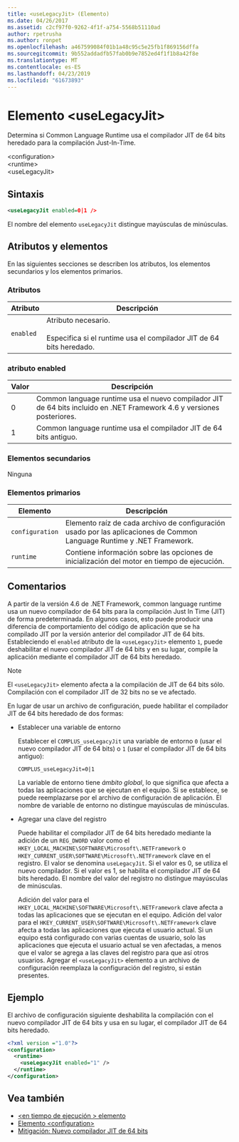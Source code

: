 ```yaml
---
title: <useLegacyJit> (Elemento)
ms.date: 04/26/2017
ms.assetid: c2cf97f0-9262-4f1f-a754-5568b51110ad
author: rpetrusha
ms.author: ronpet
ms.openlocfilehash: a467599084f01b1a48c95c5e25fb1f869156dffa
ms.sourcegitcommit: 9b552addadfb57fab0b9e7852ed4f1f1b8a42f8e
ms.translationtype: MT
ms.contentlocale: es-ES
ms.lasthandoff: 04/23/2019
ms.locfileid: "61673893"
---
```

# <a name="uselegacyjit-element"></a>Elemento \<useLegacyJit>

Determina si Common Language Runtime usa el compilador JIT de 64 bits heredado para la compilación Just-In-Time.  
  
\<configuration>  
\<runtime>  
\<useLegacyJit>
  
## <a name="syntax"></a>Sintaxis  
  
```xml
<useLegacyJit enabled=0|1 />
```

El nombre del elemento `useLegacyJit` distingue mayúsculas de minúsculas.
  
## <a name="attributes-and-elements"></a>Atributos y elementos

En las siguientes secciones se describen los atributos, los elementos secundarios y los elementos primarios.  
  
### <a name="attributes"></a>Atributos  
  
| Atributo | Descripción                                                                                   |  
| --------- | --------------------------------------------------------------------------------------------- |  
| `enabled` | Atributo necesario.<br><br>Especifica si el runtime usa el compilador JIT de 64 bits heredado. |  
  
### <a name="enabled-attribute"></a>atributo enabled  
  
| Valor | Descripción                                                                                                         |  
| ----- | ------------------------------------------------------------------------------------------------------------------- |  
| 0     | Common language runtime usa el nuevo compilador JIT de 64 bits incluido en .NET Framework 4.6 y versiones posteriores. |  
| 1     | Common language runtime usa el compilador JIT de 64 bits antiguo.                                                     |  
  
### <a name="child-elements"></a>Elementos secundarios

Ninguna
  
### <a name="parent-elements"></a>Elementos primarios  
  
| Elemento         | Descripción                                                                                                       |  
| --------------- | ----------------------------------------------------------------------------------------------------------------- |  
| `configuration` | Elemento raíz de cada archivo de configuración usado por las aplicaciones de Common Language Runtime y .NET Framework. |  
| `runtime`       | Contiene información sobre las opciones de inicialización del motor en tiempo de ejecución.                                                        |  
  
## <a name="remarks"></a>Comentarios  

A partir de la versión 4.6 de .NET Framework, common language runtime usa un nuevo compilador de 64 bits para la compilación Just In Time (JIT) de forma predeterminada. En algunos casos, esto puede producir una diferencia de comportamiento del código de aplicación que se ha compilado JIT por la versión anterior del compilador JIT de 64 bits. Estableciendo el `enabled` atributo de la `<useLegacyJit>` elemento `1`, puede deshabilitar el nuevo compilador JIT de 64 bits y en su lugar, compile la aplicación mediante el compilador JIT de 64 bits heredado.  
  
> [!NOTE]
> El `<useLegacyJit>` elemento afecta a la compilación de JIT de 64 bits sólo. Compilación con el compilador JIT de 32 bits no se ve afectado.  
  
En lugar de usar un archivo de configuración, puede habilitar el compilador JIT de 64 bits heredado de dos formas:  
  
- Establecer una variable de entorno

  Establecer el `COMPLUS_useLegacyJit` una variable de entorno `0` (usar el nuevo compilador JIT de 64 bits) o `1` (usar el compilador JIT de 64 bits antiguo):
  
  ```  
  COMPLUS_useLegacyJit=0|1  
  ```  
  
  La variable de entorno tiene *ámbito global*, lo que significa que afecta a todas las aplicaciones que se ejecutan en el equipo. Si se establece, se puede reemplazarse por el archivo de configuración de aplicación. El nombre de variable de entorno no distingue mayúsculas de minúsculas.
  
- Agregar una clave del registro

  Puede habilitar el compilador JIT de 64 bits heredado mediante la adición de un `REG_DWORD` valor como el `HKEY_LOCAL_MACHINE\SOFTWARE\Microsoft\.NETFramework` o `HKEY_CURRENT_USER\SOFTWARE\Microsoft\.NETFramework` clave en el registro. El valor se denomina `useLegacyJit`. Si el valor es 0, se utiliza el nuevo compilador. Si el valor es 1, se habilita el compilador JIT de 64 bits heredado. El nombre del valor del registro no distingue mayúsculas de minúsculas.
  
  Adición del valor para el `HKEY_LOCAL_MACHINE\SOFTWARE\Microsoft\.NETFramework` clave afecta a todas las aplicaciones que se ejecutan en el equipo. Adición del valor para el `HKEY_CURRENT_USER\SOFTWARE\Microsoft\.NETFramework` clave afecta a todas las aplicaciones que ejecuta el usuario actual. Si un equipo está configurado con varias cuentas de usuario, solo las aplicaciones que ejecuta el usuario actual se ven afectadas, a menos que el valor se agrega a las claves del registro para que así otros usuarios. Agregar el `<useLegacyJit>` elemento a un archivo de configuración reemplaza la configuración del registro, si están presentes.  
  
## <a name="example"></a>Ejemplo  

El archivo de configuración siguiente deshabilita la compilación con el nuevo compilador JIT de 64 bits y usa en su lugar, el compilador JIT de 64 bits heredado.  
  
```xml  
<?xml version ="1.0"?>  
<configuration>  
  <runtime>  
    <useLegacyJit enabled="1" />  
  </runtime>  
</configuration>  
```  
  
## <a name="see-also"></a>Vea también

- [\<en tiempo de ejecución > elemento](../../../../../docs/framework/configure-apps/file-schema/runtime/runtime-element.md)
- [Elemento \<configuration>](../../../../../docs/framework/configure-apps/file-schema/configuration-element.md)
- [Mitigación: Nuevo compilador JIT de 64 bits](../../../../../docs/framework/migration-guide/mitigation-new-64-bit-jit-compiler.md)
